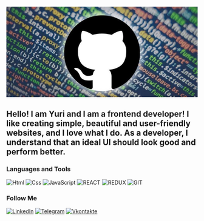 [![Header](https://github.com/epic3333/epic3333/blob/main/assets/header.jpg)](http://zharenkov.club/)

## Hello! I am Yuri and I am a frontend developer! I like creating simple, beautiful and user-friendly websites, and I love what I do. As a developer, I understand that an ideal UI should look good and perform better.

### Languages and Tools
![Html](https://img.shields.io/badge/-html-090909?style=for-the-badge&logo=html&logoColor=47C5FB)
![Css](https://img.shields.io/badge/-css-090909?style=for-the-badge&logo=css&logoColor=FFFFFF)
![JavaScript](https://img.shields.io/badge/-JavaScript-090909?style=for-the-badge&logo=JavaScript&logoColor=FFFFFF)
![REACT](https://img.shields.io/badge/-REACT-090909?style=for-the-badge&logo=react&logoColor=FFFFFF)
![REDUX](https://img.shields.io/badge/-REDUX-090909?style=for-the-badge&logo=redux&logoColor=FFFFFF)
![GIT](https://img.shields.io/badge/-GIT-090909?style=for-the-badge&logo=git&logoColor=FFFFFF)

### Follow Me

[![LinkedIn](https://img.shields.io/badge/-LinkedIn-090909?style=for-the-badge&logo=linkedin&logoColor=FFFFFF)](https://linkedin.com/in/zharenkov-club)
[![Telegram](https://img.shields.io/badge/-Telegram-090909?style=for-the-badge&logo=telegram&logoColor=FFFFFF)](https://t.me/epikc)
[![Vkontakte](https://img.shields.io/badge/-Vkontakte-090909?style=for-the-badge&logo=Vk&logoColor=FFFFFF)](https://vk.com/epickvlad)


<!--
**epic3333/epic3333** is a ✨ _special_ ✨ repository because its `README.md` (this file) appears on your GitHub profile.

Here are some ideas to get you started:

- 🔭 I’m currently working on ...
- 🌱 I’m currently learning ...
- 👯 I’m looking to collaborate on ...
- 🤔 I’m looking for help with ...
- 💬 Ask me about ...
- 📫 How to reach me: ...
- 😄 Pronouns: ...
- ⚡ Fun fact: ...

profile image: 400 x 400
header image: 1500 x 500
-->
